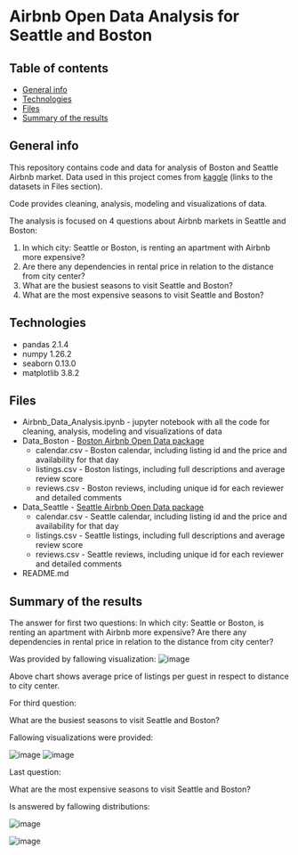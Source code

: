 # Airbnb Open Data Analysis for Seattle and Boston 

## Table of contents
* [General info](#general-info)
* [Technologies](#technologies)
* [Files](#files)
* [Summary of the results](#summary-of-the-results)

## General info
This repository contains code and data for analysis of Boston and Seattle Airbnb market. 
Data used in this project comes from [kaggle](kaggle.com) (links to the datasets in Files section).

Code provides cleaning, analysis, modeling and visualizations of data. 

The analysis is focused on 4 questions about Airbnb markets in Seattle and Boston:
1. In which city: Seattle or Boston, is renting an apartment with Airbnb more expensive?
2. Are there any dependencies in rental price in relation to the distance from city center?
3. What are the busiest seasons to visit Seattle and Boston?
4. What are the most expensive seasons to visit Seattle and Boston?

## Technologies
* pandas 2.1.4
* numpy 1.26.2
* seaborn 0.13.0 
* matplotlib 3.8.2

## Files
 * Airbnb_Data_Analysis.ipynb - jupyter notebook with all the code for cleaning, analysis, modeling and visualizations of data
 * Data_Boston - [Boston Airbnb Open Data package](https://www.kaggle.com/datasets/airbnb/boston)
   * calendar.csv - Boston calendar, including listing id and the price and availability for that day
   * listings.csv - Boston listings, including full descriptions and average review score
   * reviews.csv - Boston reviews, including unique id for each reviewer and detailed comments
 * Data_Seattle - [Seattle Airbnb Open Data package](https://www.kaggle.com/datasets/airbnb/seattle/data)
   * calendar.csv - Seattle calendar, including listing id and the price and availability for that day
   * listings.csv - Seattle listings, including full descriptions and average review score
   * reviews.csv - Seattle reviews, including unique id for each reviewer and detailed comments
 * README.md

## Summary of the results
The answer for first two questions:
In which city: Seattle or Boston, is renting an apartment with Airbnb more expensive?
Are there any dependencies in rental price in relation to the distance from city center?

Was provided by fallowing visualization: 
![image](https://github.com/endrjugolota/airbnb-open-data-analysis/assets/30663501/b42614e5-84d0-49f1-b71b-d49bce293e2e)

Above chart shows average price of listings per guest in respect to distance to city center.

For third question:

What are the busiest seasons to visit Seattle and Boston?

Fallowing visualizations were provided:

![image](https://github.com/endrjugolota/airbnb-open-data-analysis/assets/30663501/bbb4190e-f6dd-40fb-b67b-552b2d7da718)
![image](https://github.com/endrjugolota/airbnb-open-data-analysis/assets/30663501/c9bdf3fb-7479-44fd-8d5d-dbd534558d21)

Last question:

What are the most expensive seasons to visit Seattle and Boston?

Is answered by fallowing distributions:

![image](https://github.com/endrjugolota/airbnb-open-data-analysis/assets/30663501/608a3a10-370b-4a90-a7cd-21845314053d)

![image](https://github.com/endrjugolota/airbnb-open-data-analysis/assets/30663501/7d51b206-eca9-43da-98e0-50ea915be8ba)

